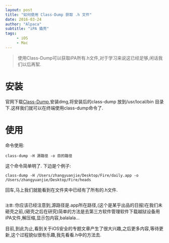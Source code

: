 ```yaml
---
layout: post
title: "如何使用 Class-Dump 获取 .h 文件"
date: 2016-03-24
author: "Alpaca"
subtitle: "iPA 撬壳"
tags:
     - iOS
     - Mac
---
```


> 使用Class-Dump可以获取iPA所有.h文件,对于学习来说这已经足够,闲话我们以后再絮.


# 安装
官网下载[Class-Dump](http://stevenygard.com/),安装dmg,将安装后的class-dump 放到/usr/local/bin 目录下.这样我们就可以在终端使用class-dump命令了.

# 使用
命令使用:

	class-dump -H 源路径 -o 目的路径   
	
这个命令简单明了.
下边是个例子:  

	class-dump -H /Users/zhangyuanjie/Desktop/Fire/daily.app -o /Users/zhangyuanjie/Desktop/Fire/heads

回车,马上我们就能看到在文件夹中已经有了所有的.h文件. 
 
<img src="http://7xqmgj.com1.z0.glb.clouddn.com/post_imghh.png" alt="" class="shadow"/>

  
`注意:`你应该已经注意到,源路径是.app所在路径,(这个是某乎出品的日报)在我们未砸壳之前,(砸壳之后在研究)简单的方法是去第三方软件管理软件下载越狱设备用iPA文件,解压缩,显示包内容,balalala...  

目前,到此为止,看到关于iOS安全的专题文章产生了很大兴趣,之后更多内容,等待更新,这个过程貌似很有乐趣,我先看看.h中的方法去.

